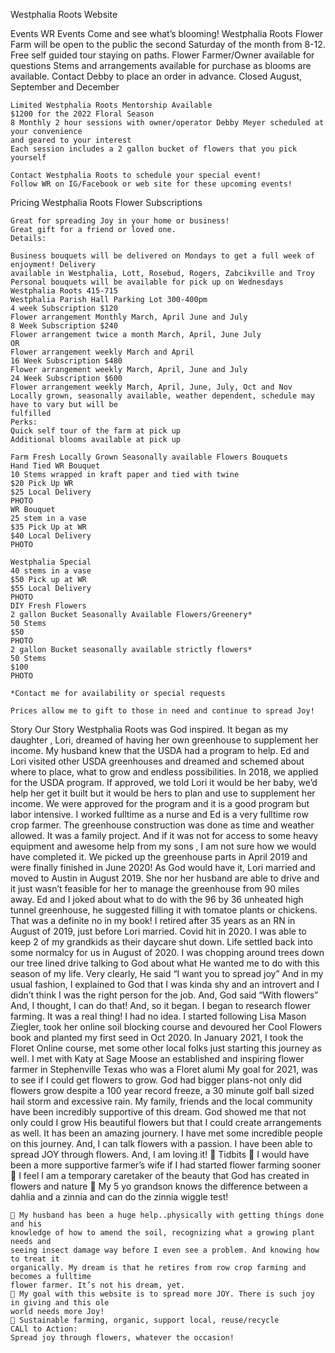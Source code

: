 Westphalia Roots Website

Events
    WR Events
    Come and see what’s blooming!
    Westphalia Roots Flower Farm will be open to the public the second Saturday of the month
    from 8-12.
    Free self guided tour staying on paths.
    Flower Farmer/Owner available for questions
    Stems and arrangements available for purchase as blooms are available. Contact Debby to
    place an order in advance.
    Closed August, September and December

    Limited Westphalia Roots Mentorship Available
    $1200 for the 2022 Floral Season
    8 Monthly 2 hour sessions with owner/operator Debby Meyer scheduled at your convenience
    and geared to your interest
    Each session includes a 2 gallon bucket of flowers that you pick yourself

    Contact Westphalia Roots to schedule your special event!
    Follow WR on IG/Facebook or web site for these upcoming events!

Pricing
    Westphalia Roots Flower Subscriptions

    Great for spreading Joy in your home or business!
    Great gift for a friend or loved one.
    Details:

    Business bouquets will be delivered on Mondays to get a full week of enjoyment! Delivery
    available in Westphalia, Lott, Rosebud, Rogers, Zabcikville and Troy
    Personal bouquets will be available for pick up on Wednesdays
    Westphalia Roots 415-715
    Westphalia Parish Hall Parking Lot 300-400pm
    4 week Subscription $120
    Flower arrangement Monthly March, April June and July
    8 Week Subscription $240
    Flower arrangement twice a month March, April, June July
    OR
    Flower arrangement weekly March and April
    16 Week Subscription $480
    Flower arrangement weekly March, April, June and July
    24 Week Subscription $600
    Flower arrangement weekly March, April, June, July, Oct and Nov
    Locally grown, seasonally available, weather dependent, schedule may have to vary but will be
    fulfilled
    Perks:
    Quick self tour of the farm at pick up
    Additional blooms available at pick up

    Farm Fresh Locally Grown Seasonally available Flowers Bouquets
    Hand Tied WR Bouquet
    10 Stems wrapped in kraft paper and tied with twine
    $20 Pick Up WR
    $25 Local Delivery
    PHOTO
    WR Bouquet
    25 stem in a vase
    $35 Pick Up at WR
    $40 Local Delivery
    PHOTO

    Westphalia Special
    40 stems in a vase
    $50 Pick up at WR
    $55 Local Delivery
    PHOTO
    DIY Fresh Flowers
    2 gallon Bucket Seasonally Available Flowers/Greenery*
    50 Stems
    $50
    PHOTO
    2 gallon Bucket seasonally available strictly flowers*
    50 Stems
    $100
    PHOTO

    *Contact me for availability or special requests

    Prices allow me to gift to those in need and continue to spread Joy!

Story
    Our Story
    Westphalia Roots was God inspired. It began as my daughter , Lori, dreamed of having her own
    greenhouse to supplement her income. My husband knew that the USDA had a program to
    help. Ed and Lori visited other USDA greenhouses and dreamed and schemed about where to
    place, what to grow and endless possibilities. In 2018, we applied for the USDA program. If
    approved, we told Lori it would be her baby, we’d help her get it built but it would be hers to
    plan and use to supplement her income. We were approved for the program and it is a good
    program but labor intensive. I worked fulltime as a nurse and Ed is a very fulltime row crop
    farmer. The greenhouse construction was done as time and weather allowed. It was a family
    project. And if it was not for access to some heavy equipment and awesome help from my sons
    , I am not sure how we would have completed it. We picked up the greenhouse parts in April
    2019 and were finally finished in June 2020! As God would have it, Lori married and moved to
    Austin in August 2019. She nor her husband are able to drive and it just wasn’t feasible for her
    to manage the greenhouse from 90 miles away. Ed and I joked about what to do with the 96 by
    36 unheated high tunnel greenhouse, he suggested filling it with tomatoe plants or chickens.
    That was a definite no in my book!
    I retired after 35 years as an RN in August of 2019, just before Lori married. Covid hit in 2020. I
    was able to keep 2 of my grandkids as their daycare shut down. Life settled back into some
    normalcy for us in August of 2020. I was chopping around trees down our tree lined drive
    talking to God about what He wanted me to do with this season of my life. Very clearly, He said
    “I want you to spread joy” And in my usual fashion, I explained to God that I was kinda shy and
    an introvert and I didn’t think I was the right person for the job. And, God said “With flowers”
    And, I thought, I can do that! And, so it began. I began to research flower farming. It was a real
    thing! I had no idea. I started following Lisa Mason Ziegler, took her online soil blocking course
    and devoured her Cool Flowers book and planted my first seed in Oct 2020. In January 2021, I
    took the Floret Online course, met some other local folks just starting this journey as well. I
    met with Katy at Sage Moose an established and inspiring flower farmer in Stephenville Texas
    who was a Floret alumi
    My goal for 2021, was to see if I could get flowers to grow. God had bigger plans-not only did
    flowers grow despite a 100 year record freeze, a 30 minute golf ball sized hail storm and
    excessive rain. My family, friends and the local community have been incredibly supportive of
    this dream. God showed me that not only could I grow His beautiful flowers but that I could
    create arrangements as well. It has been an amazing journery.
    I have met some incredible people on this journey. And, I can talk flowers with a passion. I
    have been able to spread JOY through flowers. And, I am loving it!
     Tidbits
     I would have been a more supportive farmer’s wife if I had started flower farming
    sooner
     I feel I am a temporary caretaker of the beauty that God has created in flowers and
    nature
     My 5 yo grandson knows the difference between a dahlia and a zinnia and can do the
    zinnia wiggle test!

     My husband has been a huge help..physically with getting things done and his
    knowledge of how to amend the soil, recognizing what a growing plant needs and
    seeing insect damage way before I even see a problem. And knowing how to treat it
    organically. My dream is that he retires from row crop farming and becomes a fulltime
    flower farmer. It’s not his dream, yet.
     My goal with this website is to spread more JOY. There is such joy in giving and this ole
    world needs more Joy!
     Sustainable farming, organic, support local, reuse/recycle
    CALl to Action:
    Spread joy through flowers, whatever the occasion!